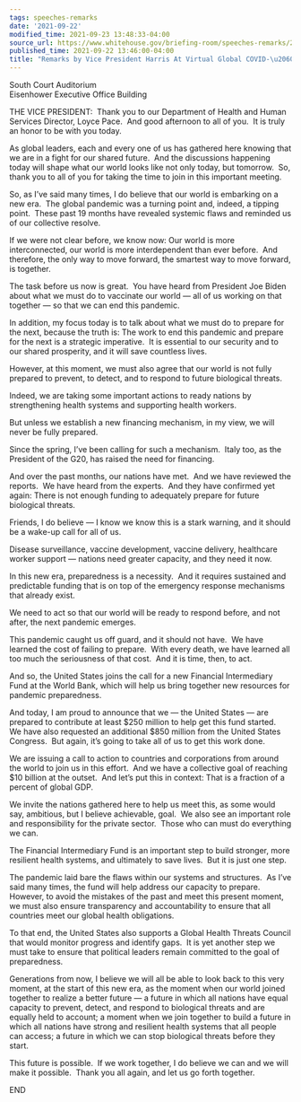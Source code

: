 ```yaml
---
tags: speeches-remarks
date: '2021-09-22'
modified_time: 2021-09-23 13:48:33-04:00
source_url: https://www.whitehouse.gov/briefing-room/speeches-remarks/2021/09/22/remarks-by-vice-president-harris-at-virtual-global-covid-19-summit/
published_time: 2021-09-22 13:46:00-04:00
title: "Remarks by Vice President Harris At Virtual Global COVID-\u206019\_Summit"
---
```

 
South Court Auditorium  
Eisenhower Executive Office Building

THE VICE PRESIDENT:  Thank you to our Department of Health and Human
Services Director, Loyce Pace.  And good afternoon to all of you.  It is
truly an honor to be with you today.  
  
As global leaders, each and every one of us has gathered here knowing
that we are in a fight for our shared future.  And the discussions
happening today will shape what our world looks like not only today, but
tomorrow.  So, thank you to all of you for taking the time to join in
this important meeting.  
  
So, as I’ve said many times, I do believe that our world is embarking on
a new era.  The global pandemic was a turning point and, indeed, a
tipping point.  These past 19 months have revealed systemic flaws and
reminded us of our collective resolve.  
  
If we were not clear before, we know now: Our world is more
interconnected, our world is more interdependent than ever before.  And
therefore, the only way to move forward, the smartest way to move
forward, is together.  
  
The task before us now is great.  You have heard from President Joe
Biden about what we must do to vaccinate our world — all of us working
on that together — so that we can end this pandemic.  
  
In addition, my focus today is to talk about what we must do to prepare
for the next, because the truth is: The work to end this pandemic and
prepare for the next is a strategic imperative.  It is essential to our
security and to our shared prosperity, and it will save countless
lives.  
  
However, at this moment, we must also agree that our world is not fully
prepared to prevent, to detect, and to respond to future biological
threats.  
  
Indeed, we are taking some important actions to ready nations by
strengthening health systems and supporting health workers.  
  
But unless we establish a new financing mechanism, in my view, we will
never be fully prepared.  
  
Since the spring, I’ve been calling for such a mechanism.  Italy too, as
the President of the G20, has raised the need for financing.  
  
And over the past months, our nations have met.  And we have reviewed
the reports.  We have heard from the experts.  And they have confirmed
yet again: There is not enough funding to adequately prepare for future
biological threats.  
  
Friends, I do believe — I know we know this is a stark warning, and it
should be a wake-up call for all of us.  
  
Disease surveillance, vaccine development, vaccine delivery, healthcare
worker support — nations need greater capacity, and they need it now.  
  
In this new era, preparedness is a necessity.  And it requires sustained
and predictable funding that is on top of the emergency response
mechanisms that already exist.  
  
We need to act so that our world will be ready to respond before, and
not after, the next pandemic emerges.  
  
This pandemic caught us off guard, and it should not have.  We have
learned the cost of failing to prepare.  With every death, we have
learned all too much the seriousness of that cost.  And it is time,
then, to act.  
  
And so, the United States joins the call for a new Financial
Intermediary Fund at the World Bank, which will help us bring together
new resources for pandemic preparedness.  
  
And today, I am proud to announce that we — the United States — are
prepared to contribute at least $250 million to help get this fund
started.  We have also requested an additional $850 million from the
United States Congress.  But again, it’s going to take all of us to get
this work done.  
  
We are issuing a call to action to countries and corporations from
around the world to join us in this effort.  And we have a collective
goal of reaching $10 billion at the outset.  And let’s put this in
context: That is a fraction of a percent of global GDP.  
  
We invite the nations gathered here to help us meet this, as some would
say, ambitious, but I believe achievable, goal.  We also see an
important role and responsibility for the private sector.  Those who can
must do everything we can.   
  
The Financial Intermediary Fund is an important step to build stronger,
more resilient health systems, and ultimately to save lives.  But it is
just one step.  
  
The pandemic laid bare the flaws within our systems and structures.  As
I’ve said many times, the fund will help address our capacity to
prepare.  However, to avoid the mistakes of the past and meet this
present moment, we must also ensure transparency and accountability to
ensure that all countries meet our global health obligations.  
  
To that end, the United States also supports a Global Health Threats
Council that would monitor progress and identify gaps.  It is yet
another step we must take to ensure that political leaders remain
committed to the goal of preparedness.  
  
Generations from now, I believe we will all be able to look back to this
very moment, at the start of this new era, as the moment when our world
joined together to realize a better future — a future in which all
nations have equal capacity to prevent, detect, and respond to
biological threats and are equally held to account; a moment when we
join together to build a future in which all nations have strong and
resilient health systems that all people can access; a future in which
we can stop biological threats before they start.   
  
This future is possible.  If we work together, I do believe we can and
we will make it possible.  Thank you all again, and let us go forth
together.

END  
